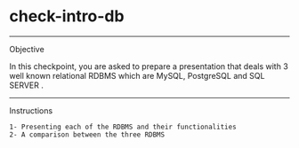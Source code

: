 # check-intro-db
---------------------------------------------------------------
Objective

In this checkpoint, you are asked to prepare a presentation that deals with 3 well known relational RDBMS  which are MySQL, PostgreSQL and SQL SERVER .

----------------------------------------------------------
Instructions


    1- Presenting each of the RDBMS and their functionalities
    2- A comparison between the three RDBMS
